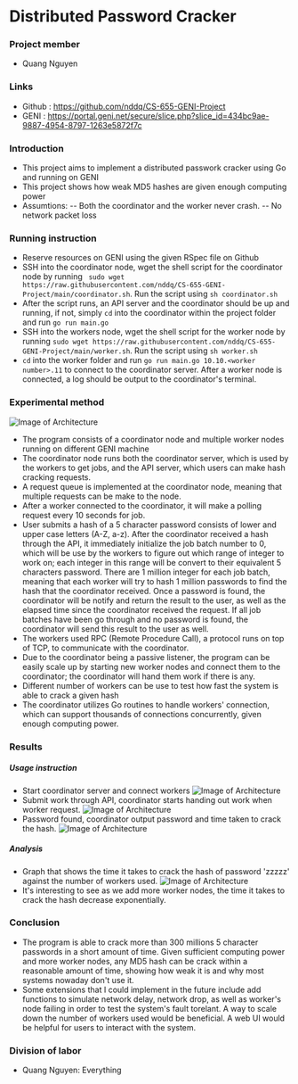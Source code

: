 # Distributed Password Cracker
### Project member
- Quang Nguyen
### Links
- Github : https://github.com/nddq/CS-655-GENI-Project
- GENI : https://portal.geni.net/secure/slice.php?slice_id=434bc9ae-9887-4954-8797-1263e5872f7c
### Introduction
- This project aims to implement a distributed passwork cracker using Go and running on GENI
- This project shows how weak MD5 hashes are given enough computing power
- Assumtions:
-- Both the coordinator and the worker never crash.
-- No network packet loss

### Running instruction
- Reserve resources on GENI using the given RSpec file on Github
- SSH into the coordinator node, wget the shell script for the coordinator node by running ``` sudo wget https://raw.githubusercontent.com/nddq/CS-655-GENI-Project/main/coordinator.sh```. Run the script using ```sh coordinator.sh```
- After the script runs, an API server and the coordinator should be up and running, if not, simply ```cd``` into the coordinator within the project folder and run ```go run main.go```
- SSH into the workers node, wget the shell script for the worker node by running ```sudo wget https://raw.githubusercontent.com/nddq/CS-655-GENI-Project/main/worker.sh```. Run the script using ```sh worker.sh```
- ```cd``` into the worker folder and run ```go run main.go 10.10.<worker number>.11``` to connect to the coordinator server. After a worker node is connected, a log should be output to the coordinator's terminal.
### Experimental method
![Image of Architecture](https://i.imgur.com/oM8A1OH.png)
- The program consists of a coordinator node and multiple worker nodes running on different GENI machine
- The coordinator node runs both the coordinator server, which is used by the workers to get jobs, and the API server, which users can make hash cracking requests.
- A request queue is implemented at the coordinator node, meaning that multiple requests can be make to the node.
- After a worker connected to the coordinator, it will make a polling request every 10 seconds for job.
- User submits a hash of a 5 character password consists of lower and upper case letters (A-Z, a-z). After the coordinator received a hash through the API, it immediately initialize the job batch number to 0, which will be use by the workers to figure out which range of integer to work on; each integer in this range will be convert to their equivalent 5 characters password. There are 1 million integer for each job batch, meaning that each worker will try to hash 1 million passwords to find the hash that the coordinator received. Once a password is found, the coordinator will be notify and return the result to the user, as well as the elapsed time since the coordinator received the request. If all job batches have been go through and no password is found, the coordinator will send this result to the user as well.
- The workers used RPC (Remote Procedure Call), a protocol runs on top of TCP, to communicate with the coordinator.
- Due to the coordinator being a passive listener, the program can be easily scale up by starting new worker nodes and connect them to the coordinator; the coordinator will hand them work if there is any.
- Different number of workers can be use to test how fast the system is able to crack a given hash
- The coordinator utilizes Go routines to handle workers' connection, which can support thousands of connections concurrently, given enough computing power.

### Results

##### Usage instruction
- Start coordinator server and connect workers
![Image of Architecture](https://i.imgur.com/Xc25AAw.png)
- Submit work through API, coordinator starts handing out work when worker request.
![Image of Architecture](https://i.imgur.com/DUhzaYN.png)
- Password found, coordinator output password and time taken to crack the hash.
![Image of Architecture](https://i.imgur.com/uMhQxeR.png)

##### Analysis
- Graph that shows the time it takes to crack the hash of password 'zzzzz' against the number of workers used.
![Image of Architecture](https://i.imgur.com/XG43G97.png)
- It's interesting to see as we add more worker nodes, the time it takes to crack the hash decrease exponentially.

### Conclusion
- The program is able to crack more than 300 millions 5 character passwords in a short amount of time. Given sufficient computing power and more worker nodes, any MD5 hash can be crack within a reasonable amount of time, showing how weak it is and why most systems nowaday don't use it.
- Some extensions that I could implement in the future include add functions to simulate network delay, network drop, as well as worker's node failing in order to test the system's fault torelant. A way to scale down the number of workers used would be beneficial. A web UI would be helpful for users to interact with the system.

### Division of labor
- Quang Nguyen: Everything

